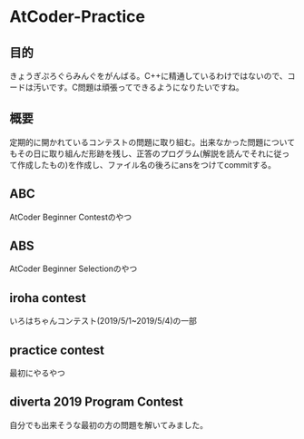 # AtCoder-Practice

## 目的
きょうぎぷろぐらみんぐをがんばる。C++に精通しているわけではないので、コードは汚いです。C問題は頑張ってできるようになりたいですね。

## 概要
定期的に開かれているコンテストの問題に取り組む。出来なかった問題についてもその日に取り組んだ形跡を残し、正答のプログラム(解説を読んでそれに従って作成したもの)を作成し、ファイル名の後ろにansをつけてcommitする。

## ABC
AtCoder Beginner Contestのやつ

## ABS
AtCoder Beginner Selectionのやつ

## iroha contest
いろはちゃんコンテスト(2019/5/1~2019/5/4)の一部

## practice contest
最初にやるやつ

## diverta 2019 Program Contest
自分でも出来そうな最初の方の問題を解いてみました。
